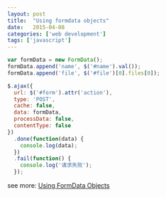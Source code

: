 ```yaml
---
layout: post
title:  "Using formdata objects"
date:   2015-04-08
categories: ['web development']
tags: ['javascript']
---
```


```js
var formData = new FormData();
formData.append('name', $('#name').val());
formData.append('file', $('#file')[0].files[0]);

$.ajax({
  url: $('#form').attr('action'),
  type: 'POST',
  cache: false,
  data: formData,
  processData: false,
  contentType: false
})
  .done(function(data) {
    console.log(data);
  })
  .fail(function() {
    console.log('请求失败');
  });
```

see more: [Using FormData Objects](https://developer.mozilla.org/zh-CN/docs/Web/Guide/Using_FormData_Objects)

